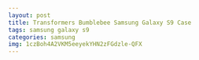 ```yaml
---
layout: post
title: Transformers Bumblebee Samsung Galaxy S9 Case
tags: samsung galaxy s9
categories: samsung
img: 1czBoh4A2VKM5eeyekYHN2zFGdzle-QFX
---
```


